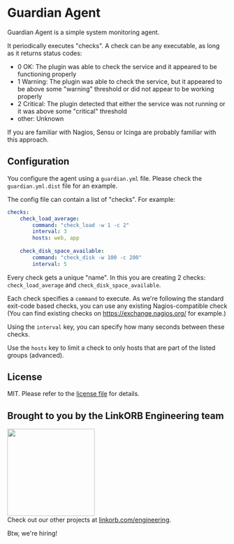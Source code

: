Guardian Agent
==============

Guardian Agent is a simple system monitoring agent.

It periodically executes "checks". A check can be any executable, as long as it returns status codes:

* 0 OK: The plugin was able to check the service and it appeared to be functioning properly
* 1 Warning: The plugin was able to check the service, but it appeared to be above some "warning" threshold or did not appear to be working properly
* 2 Critical: The plugin detected that either the service was not running or it was above some "critical" threshold
* other: Unknown

If you are familiar with Nagios, Sensu or Icinga are probably familiar with this approach.

## Configuration

You configure the agent using a `guardian.yml` file. Please check the `guardian.yml.dist` file for an example.

The config file can contain a list of "checks". For example:

```yml
checks:
    check_load_average:
        command: "check_load -w 1 -c 2"
        interval: 3
        hosts: web, app
        
    check_disk_space_available:
        command: "check_disk -w 100 -c 200"
        interval: 5
```

Every check gets a unique "name". In this you are creating 2 checks: `check_load_average` and `check_disk_space_available`.

Each check specifies a `command` to execute. As we're following the standard exit-code based checks, you can use any existing
Nagios-compatible check (You can find existing checks on https://exchange.nagios.org/ for example.)

Using the `interval` key, you can specify how many seconds between these checks.

Use the `hosts` key to limit a check to only hosts that are part of the listed groups (advanced).


## License

MIT. Please refer to the [license file](LICENSE.md) for details.

## Brought to you by the LinkORB Engineering team

<img src="http://www.linkorb.com/d/meta/tier1/images/linkorbengineering-logo.png" width="200px" /><br />
Check out our other projects at [linkorb.com/engineering](http://www.linkorb.com/engineering).

Btw, we're hiring!
